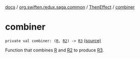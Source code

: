 [docs](../../index.md) / [org.swiften.redux.saga.common](../index.md) / [ThenEffect](index.md) / [combiner](./combiner.md)

# combiner

`private val combiner: (`[`R`](index.md#R)`, `[`R2`](index.md#R2)`) -> `[`R3`](index.md#R3) [(source)](https://github.com/protoman92/KotlinRedux/tree/master/common/common-saga/src/main/kotlin/org/swiften/redux/saga/common/ThenEffect.kt#L22)

Function that combines [R](index.md#R) and [R2](index.md#R2) to produce [R3](index.md#R3).

